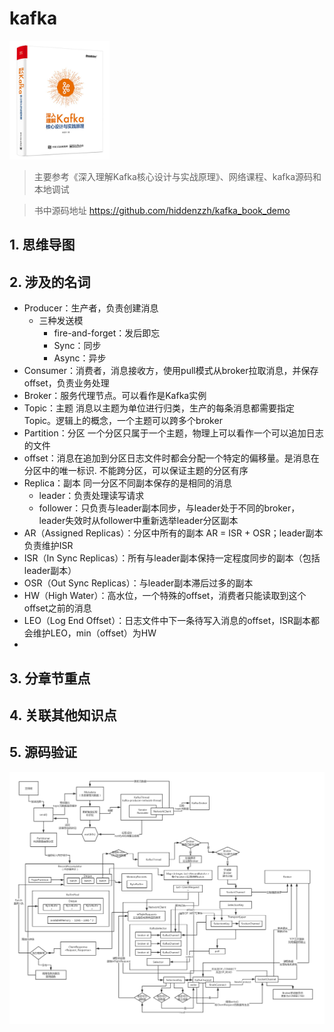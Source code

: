 # kafka


<img width="160" height="190" src="/pages/kafka/img.png" alt="ddd"/>

> 主要参考《深入理解Kafka核心设计与实战原理》、网络课程、kafka源码和本地调试
 
> 书中源码地址 https://github.com/hiddenzzh/kafka_book_demo

## 1. 思维导图

## 2. 涉及的名词
- Producer：生产者，负责创建消息
  - 三种发送模
    - fire-and-forget：发后即忘
    - Sync：同步
    - Async：异步
- Consumer：消费者，消息接收方，使用pull模式从broker拉取消息，并保存offset，负责业务处理
- Broker：服务代理节点。可以看作是Kafka实例
- Topic：主题 消息以主题为单位进行归类，生产的每条消息都需要指定Topic。逻辑上的概念，一个主题可以跨多个broker
- Partition：分区 一个分区只属于一个主题，物理上可以看作一个可以追加日志的文件
- offset：消息在追加到分区日志文件时都会分配一个特定的偏移量。是消息在分区中的唯一标识. 不能跨分区，可以保证主题的分区有序
- Replica：副本 同一分区不同副本保存的是相同的消息
  - leader：负责处理读写请求
  - follower：只负责与leader副本同步，与leader处于不同的broker，leader失效时从follower中重新选举leader分区副本
- AR（Assigned Replicas）：分区中所有的副本 AR = ISR + OSR；leader副本负责维护ISR
- ISR（In Sync Replicas）：所有与leader副本保持一定程度同步的副本（包括leader副本）
- OSR（Out Sync Replicas）：与leader副本滞后过多的副本
- HW（High Water）：高水位，一个特殊的offset，消费者只能读取到这个offset之前的消息
- LEO（Log End Offset）：日志文件中下一条待写入消息的offset，ISR副本都会维护LEO，min（offset）为HW
- 
## 3. 分章节重点

## 4. 关联其他知识点

## 5. 源码验证

<img src="/pages/kafka/04_KafkaProducer源码分析%20(10).jpg" alt="" >
